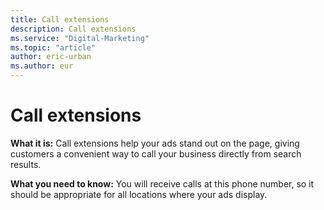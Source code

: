 ```yaml
---
title: Call extensions
description: Call extensions
ms.service: "Digital-Marketing"
ms.topic: "article"
author: eric-urban
ms.author: eur
---
```


# Call extensions

**What it is:**    Call extensions help your ads stand out on the page, giving customers a convenient way to call your business directly from search results.

**What you need to know:**   You will receive calls at this phone number, so it should be appropriate for all locations where your ads display.


